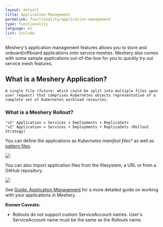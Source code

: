 ```yaml
---
layout: default
title: Application Management
permalink: functionality/application-management
type: functionality
language: en
list: include
---
```


Meshery's application management features allows you to store and onboard/offboard applications onto service meshes. Meshery also comes with some sample applications out-of-the-box for you to quickly try out service mesh features.

## What is a Meshery Application?
	A single file (future: which could be split into multiple files upon user request) that comprises Kubernetes objects representative of a complete set of Kubernetes workload resources. 
### What is a Meshery Rollout?
	"v1" Application = Services + Deployments + ReplicaSets
	"v2" Application = Services + Deployments + ReplicaSets (Rollout Strategy) 


You can define the applications as _Kubernetes manifest files\*_ as well as [pattern files](./patterns.md).

<img src="{{ site.baseurl }}/assets/img/configuration-management/meshery-applications-seeded.png" />

You can also import application files from the filesystem, a URL or from a GitHub repository.

<img src="{{ site.baseurl }}/assets/img/configuration-management/meshery-applications.png" />

See [Guide: Application Management]() for a more detailed guide on working with your applications in Meshery.

**Known Caveats:**
- Rollouts do not support custom ServiceAccount names. User's ServiceAccount name must be the same as the Rollouts name.
